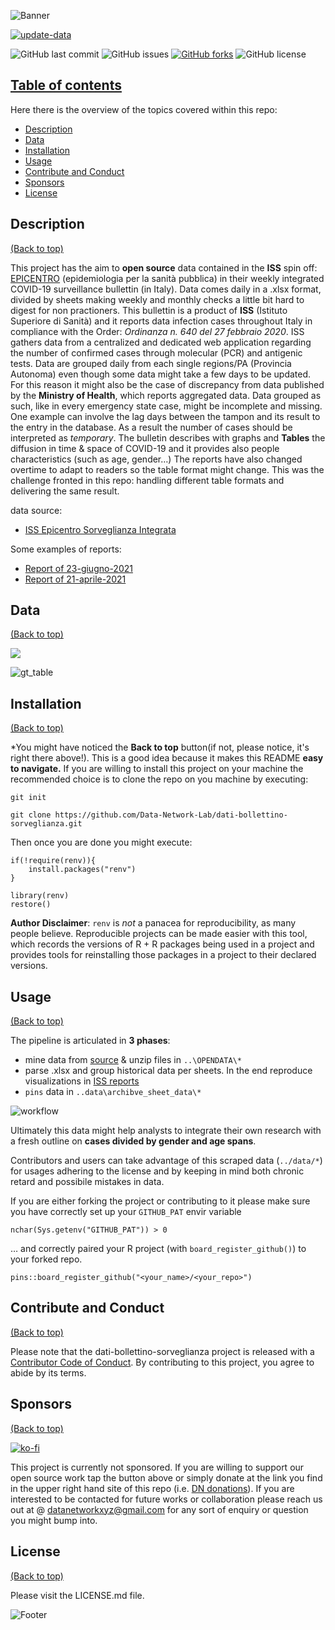 <!-- README.md is generated from README.Rmd. Please edit that file -->

<!-- Add banner here -->

![Banner](img/banner.png)

<!-- badges: start -->

<!-- GH action badge -->

[![update-data](https://github.com/Data-Network-Lab/dati-bollettino-sorveglianza/actions/workflows/update-data.yaml/badge.svg?branch=master&event=schedule)](https://github.com/Data-Network-Lab/dati-bollettino-sorveglianza/actions/workflows/update-data.yaml)

![GitHub last commit](https://img.shields.io/github/last-commit/Data-Network-Lab/dati-bollettino-sorveglianza?style=plastic) ![GitHub issues](https://img.shields.io/github/issues/Data-Network-Lab/dati-bollettino-sorveglianza?style=plastic) [![GitHub forks](https://img.shields.io/github/forks/Data-Network-Lab/dati-bollettino-sorveglianza)](https://github.com/Data-Network-Lab/indicatore_zona_gialla/network) ![GitHub license](https://img.shields.io/github/license/Data-Network-Lab/dati-bollettino-sorveglianza?style=plastic)

<!-- badges: end -->

## [Table of contents](#table-of-contents)

Here there is the overview of the topics covered within this repo:

-   [Description](#description)
-   [Data](#data)
-   [Installation](#installation)
-   [Usage](#usage)
-   [Contribute and Conduct](#contribute-and-conduct)
-   [Sponsors](#sponsors)
-   [License](#license)

## Description

[(Back to top)](#table-of-contents)

<!-- Describe your project in brief -->

This project has the aim to **open source** data contained in the **ISS** spin off: [EPICENTRO](https://www.epicentro.iss.it/) (epidemiologia per la sanità pubblica) in their weekly integrated COVID-19 surveillance bullettin (in Italy). Data comes daily in a .xlsx format, divided by sheets making weekly and monthly checks a little bit hard to digest for non practioners. This bullettin is a product of **ISS** (Istituto Superiore di Sanità) and it reports data infection cases throughout Italy in compliance with the Order: *Ordinanza n. 640 del 27 febbraio 2020*. ISS gathers data from a centralized and dedicated web application regarding the number of confirmed cases through molecular (PCR) and antigenic tests. Data are grouped daily from each single regions/PA (Provincia Autonoma) even though some data might take a few days to be updated. For this reason it might also be the case of discrepancy from data published by the **Ministry of Health**, which reports aggregated data. Data grouped as such, like in every emergency state case, might be incomplete and missing. One example can involve the lag days between the tampon and its result to the entry in the database. As a result the number of cases should be interpreted as *temporary*. The bulletin describes with graphs and **Tables** the diffusion in time & space of COVID-19 and it provides also people characteristics (such as age, gender…) The reports have also changed overtime to adapt to readers so the table format might change. This was the challenge fronted in this repo: handling different table formats and delivering the same result.

data source:

-   [ISS Epicentro Sorveglianza Integrata](https://www.epicentro.iss.it/coronavirus/sars-cov-2-sorveglianza-dati)

Some examples of reports:

-   [Report of 23-giugno-2021](https://www.epicentro.iss.it/coronavirus/bollettino/Bollettino-sorveglianza-integrata-COVID-19_23-giugno-2021.pdf)
-   [Report of 21-aprile-2021](https://www.epicentro.iss.it/coronavirus/bollettino/Bollettino-sorveglianza-integrata-COVID-19_21-aprile-2021.pdf)

## Data

[(Back to top)](#table-of-contents)

![](img/TableData-1.png)

![gt_table](img/glimpse_table.png)

## Installation

[(Back to top)](#table-of-contents)

\*You might have noticed the **Back to top** button(if not, please notice, it's right there above!). This is a good idea because it makes this README **easy to navigate.** If you are willing to install this project on your machine the recommended choice is to clone the repo on you machine by executing:

`git init`

`git clone https://github.com/Data-Network-Lab/dati-bollettino-sorveglianza.git`

Then once you are done you might execute:

    if(!require(renv)){
        install.packages("renv")
    }

    library(renv)
    restore()

**Author Disclaimer**: `renv` is *not* a panacea for reproducibility, as many people believe. Reproducible projects can be made easier with this tool, which records the versions of R + R packages being used in a project and provides tools for reinstalling those packages in a project to their declared versions.

## Usage

[(Back to top)](#table-of-contents)

The pipeline is articulated in **3 phases**:

-   mine data from [source](https://www.epicentro.iss.it/coronavirus/open-data/OPENDATA-2021.zip) & unzip files in `..\OPENDATA\*`
-   parse .xlsx and group historical data per sheets. In the end reproduce visualizations in [ISS reports](https://www.epicentro.iss.it/coronavirus/bollettino/Bollettino-sorveglianza-integrata-COVID-19_23-giugno-2021.pdf)
-   `pins` data in `..data\archibve_sheet_data\*`

![workflow](img/data_mining_design.png)

Ultimately this data might help analysts to integrate their own research with a fresh outline on **cases divided by gender and age spans**.

Contributors and users can take advantage of this scraped data (`../data/*`) for usages adhering to the license and by keeping in mind both chronic retard and possibile mistakes in data.

If you are either forking the project or contributing to it please make sure you have correctly set up your `GITHUB_PAT` envir variable

    nchar(Sys.getenv("GITHUB_PAT")) > 0

… and correctly paired your R project (with `board_register_github()`) to your forked repo.

    pins::board_register_github("<your_name>/<your_repo>")

## Contribute and Conduct

[(Back to top)](#table-of-contents)

Please note that the dati-bollettino-sorveglianza project is released with a [Contributor Code of Conduct](https://contributor-covenant.org/version/2/0/CODE_OF_CONDUCT.html). By contributing to this project, you agree to abide by its terms.

## Sponsors

[(Back to top)](#table-of-contents)

[![ko-fi](https://ko-fi.com/img/githubbutton_sm.svg)](https://ko-fi.com/N4N83TE3Z)

This project is currently not sponsored. If you are willing to support our open source work tap the button above or simply donate at the link you find in the upper right hand site of this repo (i.e. [DN donations](https://datanetwork.xyz/donazioni/)). If you are interested to be contacted for future works or collaboration please reach us out at \@ [datanetworkxyz\@gmail.com](mailto:datanetworkxyz@gmail.com) for any sort of enquiry or question you might bump into.

## License

[(Back to top)](#table-of-contents)

Please visit the LICENSE.md file.

<!-- Add the footer here -->

![Footer](img/footer.png)

